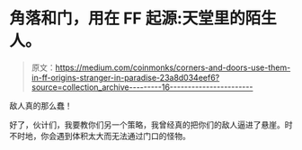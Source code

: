 # 角落和门，用在 FF 起源:天堂里的陌生人。

> 原文：<https://medium.com/coinmonks/corners-and-doors-use-them-in-ff-origins-stranger-in-paradise-23a8d034eef6?source=collection_archive---------16----------------------->

敌人真的那么蠢！

好了，伙计们，我要教你们另一个策略，我曾经真的把你们的敌人逼进了悬崖。时不时地，你会遇到体积太大而无法通过门口的怪物。
